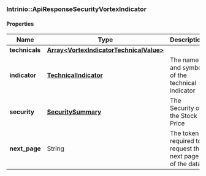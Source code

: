 

[//]: # (CLASS:Intrinio::ApiResponseSecurityVortexIndicator)

[//]: # (KIND:object)

### Intrinio::ApiResponseSecurityVortexIndicator

#### Properties

[//]: # (START_DEFINITION)

Name | Type | Description
------------ | ------------- | -------------
**technicals** | [**Array&lt;VortexIndicatorTechnicalValue&gt;**](VortexIndicatorTechnicalValue.md) |  &nbsp;
**indicator** | [**TechnicalIndicator**](TechnicalIndicator.md) | The name and symbol of the technical indicator &nbsp;
**security** | [**SecuritySummary**](SecuritySummary.md) | The Security of the Stock Price &nbsp;
**next_page** | String | The token required to request the next page of the data &nbsp;

[//]: # (END_DEFINITION)


[//]: # (CONTAINED_CLASS:Intrinio::VortexIndicatorTechnicalValue)


[//]: # (CONTAINED_CLASS:Intrinio::TechnicalIndicator)


[//]: # (CONTAINED_CLASS:Intrinio::SecuritySummary)



